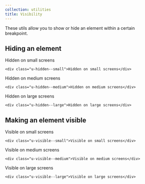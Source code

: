 ```yaml
---
collection: utilities
title: Visibility
---
```


These utils allow you to show or hide an element within a certain breakpoint.

## Hiding an element

<div class="u-hidden--small">Hidden on small screens</div>

```
<div class="u-hidden--small">Hidden on small screens</div>
```

<div class="u-hidden--medium">Hidden on medium screens</div>

```
<div class="u-hidden--medium">Hidden on medium screens</div>
```

<div class="u-hidden--large">Hidden on large screens</div>

```
<div class="u-hidden--large">Hidden on large screens</div>
```

## Making an element visible


<div class="u-visible--small">Visible on small screens</div>

```
<div class="u-visible--small">Visible on small screens</div>
```

<div class="u-visible--medium">Visible on medium screens</div>

```
<div class="u-visible--medium">Visible on medium screens</div>
```

<div class="u-visible--large">Visible on large screens</div>

```
<div class="u-visible--large">Visible on large screens</div>
```
